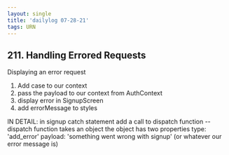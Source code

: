 ```yaml
---
layout: single
title: 'dailylog 07-28-21'
tags: URN
---
```


## 211. Handling Errored Requests

Displaying an error request

1. Add case to our context
2. pass the payload to our context from AuthContext
3. display error in SignupScreen
4. add errorMessage to styles

IN DETAIL:
in signup catch statement
add a call to dispatch function -- dispatch function takes an object
the object has two properties
type: 'add_error'
payload: 'something went wrong with signup' (or whatever our error message is)
